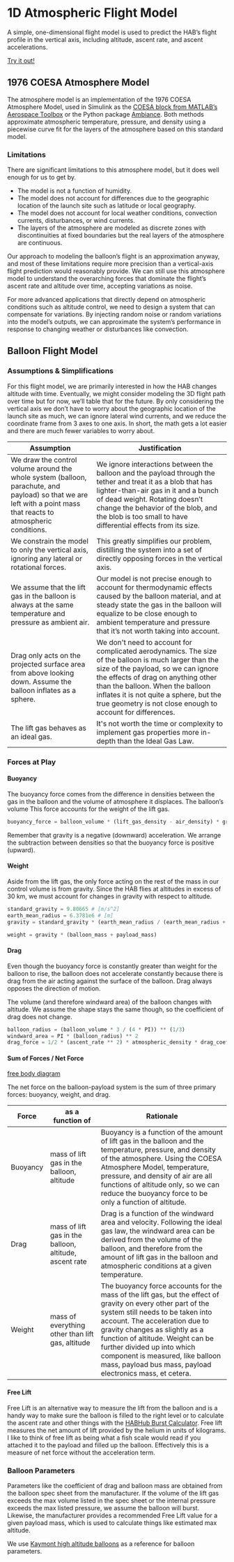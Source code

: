 # 1D Atmospheric Flight Model

A simple, one-dimensional flight model is used to predict the HAB’s flight
profile in the vertical axis, including altitude, ascent rate, and ascent
accelerations.

[Try it out!](https://brickworks.github.io/HAB-toolbox/)

## 1976 COESA Atmosphere Model

The atmosphere model is an implementation of the 1976 COESA Atmosphere Model,
used in Simulink as the [COESA block from MATLAB’s Aerospace Toolbox](https://www.mathworks.com/help/aeroblks/coesaatmospheremodel.html)
or the Python package [Ambiance](https://github.com/airinnova/ambiance/). Both
methods approximate atmospheric temperature, pressure, and density using a
piecewise curve fit for the layers of the atmosphere based on this standard
model.

<!-- NOT READY FOR PRIME TIME --
### Implementation

#### Simulink with MATLAB Aerospace Toolbox

![Simulink with MATLAB coesa model](img/hab_toolbox/atmosphere_model/atmo_no_control.jpg)

#### Python with Ambiance

!!! To-do
    {code snippet from python}

    {plots of temperature, pressure, volume, density with altitude}
-->
### Limitations

There are significant limitations to this atmosphere model, but it does well
enough for us to get by.

- The model is not a function of humidity.
- The model does not account for differences due to the geographic location of
  the launch site such as latitude or local geography.
- The model does not account for local weather conditions, convection currents,
  disturbances, or wind currents.
- The layers of the atmosphere are modeled as discrete zones with
  discontinuities at fixed boundaries but the real layers of the atmosphere are
  continuous.

Our approach to modeling the balloon’s flight is an approximation anyway, and
most of these limitations require more precision than a vertical-axis flight
prediction would reasonably provide. We can still use this atmosphere model to
understand the overarching forces that dominate the flight’s ascent rate and
altitude over time, accepting variations as noise.

For more advanced applications that directly depend on atmospheric conditions
such as altitude control, we need to design a system that can compensate for
variations. By injecting random noise or random variations into the model’s
outputs, we can approximate the system’s performance in response to changing
weather or disturbances like convection.

## Balloon Flight Model

### Assumptions & Simplifications
For this flight model, we are primarily interested in how the HAB changes
altitude with time. Eventually, we might consider modeling the 3D flight path
over time but for now, we’ll table that for the future. By only considering the
vertical axis we don’t have to worry about the geographic location of the
launch site as much, we can ignore lateral wind currents, and we reduce the
coordinate frame from 3 axes to one axis. In short, the math gets a lot easier
and there are much fewer variables to worry about.

| Assumption | Justification |
|---|---|
| We draw the control volume around the whole system (balloon, parachute, and payload) so that we are left with a point mass that reacts to atmospheric conditions. | We ignore interactions between the balloon and the payload through the tether and treat it as a blob that has lighter-than-air gas in it and a bunch of dead weight. Rotating doesn’t change the behavior of the blob, and the blob is too small to have differential effects from its size. |
| We constrain the model to only the vertical axis, ignoring any lateral or rotational forces.  | This greatly simplifies our problem, distilling the system into a set of directly opposing forces in the vertical axis. |
| We assume that the lift gas in the balloon is always at the same temperature and pressure as ambient air. | Our model is not precise enough to account for thermodynamic effects caused by the balloon material, and at steady state the gas in the balloon will equalize to be close enough to ambient temperature and pressure that it’s not worth taking into account. |
| Drag only acts on the projected surface area from above looking down. Assume the balloon inflates as a sphere. | We don't need to account for complicated aerodynamics. The size of the balloon is much larger than the size of the payload, so we can ignore the effects of drag on anything other than the balloon. When the balloon inflates it is not quite a sphere, but the true geometry is not close enough to account for differences. |
| The lift gas behaves as an ideal gas. | It's not worth the time or complexity to implement gas properties more in-depth than the Ideal Gas Law. |

### Forces at Play

#### Buoyancy
The buoyancy force comes from the difference in densities between the gas in
the balloon and the volume of atmosphere it displaces. The balloon’s volume
This force accounts for the weight of the lift gas.

```python
buoyancy_force = balloon_volume * (lift_gas_density - air_density) * gravity
```

Remember that gravity is a negative (downward) acceleration. We arrange the
subtraction between densities so that the buoyancy force is positive (upward).

#### Weight
Aside from the lift gas, the only force acting on the rest of the mass in our
control volume is from gravity. Since the HAB flies at altitudes in excess of
30 km, we must account for changes in gravity with respect to altitude.

```python
standard_gravity = 9.80665 # [m/s^2]
earth_mean_radius = 6.3781e6 # [m]
gravity = standard_gravity * (earth_mean_radius / (earth_mean_radius + altitude))**2

weight = gravity * (balloon_mass + payload_mass)
```

#### Drag
Even though the buoyancy force is constantly greater than weight for the
balloon to rise, the balloon does not accelerate constantly because there is
drag from the air acting against the surface of the balloon. Drag always
opposes the direction of motion.

The volume (and therefore windward area) of the balloon changes with altitude.
We assume the shape stays the same though, so the coefficient of drag does not
change.

```python
balloon_radius = (balloon_volume * 3 / (4 * PI)) ** (1/3)
windward_area = PI * (balloon_radius) ** 2
drag_force = 1/2 * (ascent_rate ** 2) * atmospheric_density * drag_coefficient * windward_area
```

#### Sum of Forces / Net Force

[free body diagram](placeholder.md)

The net force on the balloon-payload system is the sum of three primary forces:
buoyancy, weight, and drag.

| Force | as a function of | Rationale |
|---|---|---|
| Buoyancy | mass of lift gas in the balloon, altitude | Buoyancy is a function of the amount of lift gas in the balloon and the temperature, pressure, and density of the atmosphere. Using the COESA Atmosphere Model, temperature, pressure, and density of air are all functions of altitude only, so we can reduce the buoyancy force to be only a function of altitude. |
| Drag | mass of lift gas in the balloon, altitude, ascent rate | Drag is a function of the windward area and velocity. Following the ideal gas law, the windward area can be derived from the volume of the balloon, and therefore from the amount of lift gas in the balloon and atmospheric conditions at a given temperature. |
| Weight | mass of everything other than lift gas, altitude | The buoyancy force accounts for the mass of the lift gas, but the effect of gravity on every other part of the system still needs to be taken into account. The acceleration due to gravity changes as slightly as a function of altitude. Weight can be further divided up into which component is measured, like balloon mass, payload bus mass, payload electronics mass, et cetera. |

#### Free Lift

Free Lift is an alternative way to measure the lift from the balloon and is a
handy way to make sure the balloon is filled to the right level or to calculate
the ascent rate and other things with the [HABHub Burst Calculator](http://habhub.org/calc/).
Free lift measures the net amount of lift provided by the helium in units of
kilograms. I like to think of free lift as being what a fish scale would read
if you attached it to the payload and filled up the balloon. Effectively this
is a measure of net force without the acceleration term.

### Balloon Parameters

Parameters like the coefficient of drag and balloon mass are obtained from the
balloon spec sheet from the manufacturer. If the volume of the lift gas exceeds
the max volume listed in the spec sheet or the internal pressure exceeds the
max listed pressure, we assume the balloon will burst. Likewise, the
manufacturer provides a recommended Free Lift value for a given payload mass,
which is used to calculate things like estimated max altitude.

We use [Kaymont high altitude balloons](https://www.kaymont.com/habphotography)
as a reference for balloon parameters.

<!-- NOT READY FOR PRIME TIME --
## HAB Flight Simulation

To demonstrate we use a set of standard conditions to compare how each
implementation looks in terms of a HAB’s ascent profile.

| Parameter | Value |
|---|---|
| Payload Mass | 2.5 kg |
| Lift Gas Type | Helium |
| Lift Gas Mass | 2.41 kg |
| Balloon Type | [Kaymont HAB-3000](https://www.kaymont.com/product-page/hab-3000) |
| Balloon Mass | 3.00 kg |
| Drag Coefficient | 0.25 |

### MATLAB

![matlab simulation](img/hab_toolbox/atmosphere_model/alt_no_control.jpg)

### Python

!!! To-do
    {screenshot of plots from python}
-->
